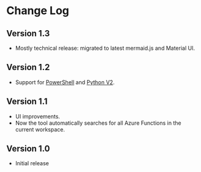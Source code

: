 # Change Log

## Version 1.3

- Mostly technical release: migrated to latest mermaid.js and Material UI.

## Version 1.2

- Support for [PowerShell](https://learn.microsoft.com/en-us/azure/azure-functions/functions-reference-powershell?tabs=portal) and [Python V2](https://techcommunity.microsoft.com/t5/azure-compute-blog/azure-functions-v2-python-programming-model/ba-p/3665168).

## Version 1.1

- UI improvements.
- Now the tool automatically searches for all Azure Functions in the current workspace.

## Version 1.0

- Initial release
